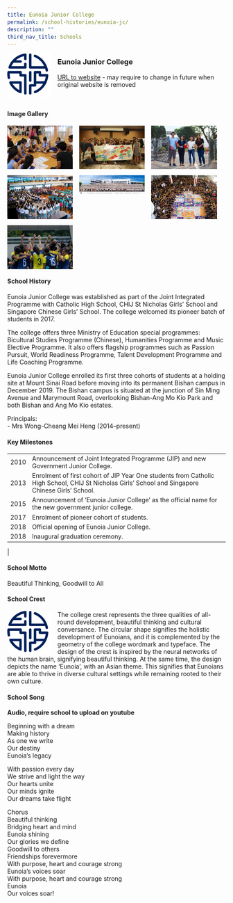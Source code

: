 ```yaml
---
title: Eunoia Junior College
permalink: /school-histories/eunoia-jc/
description: ""
third_nav_title: Schools
---
```

<img src="/images/eunoiajc1.jpg" style="width:20%;margin-right:15px;" align = "left">

### **Eunoia Junior College**
[URL to website](https://eunoiajc.moe.edu.sg/) - may require to change in future when original website is removed

<br clear="left">

#### **Image Gallery**

<p><a href="https://staging.d1yxymztqoj7qn.amplifyapp.com/images/eunoiajc2.jpg">  
<img src="/images/eunoiajc2.jpg" style="width:30%;margin-right:15px;" align = "left">
</a></p>

<p><a href="https://staging.d1yxymztqoj7qn.amplifyapp.com/images/eunoiajc3.jpg">  
<img src="/images/eunoiajc3.jpg" style="width:30%;margin-right:15px;" align = "left">
</a></p>

<p><a href="https://staging.d1yxymztqoj7qn.amplifyapp.com/images/eunoiajc4.jpg">  
<img src="/images/eunoiajc4.jpg" style="width:30%;margin-right:15px;" align = "left">
</a></p>

<br clear="left">

<p><a href="https://staging.d1yxymztqoj7qn.amplifyapp.com/images/eunoiajc5.jpg">  
<img src="/images/eunoiajc5.jpg" style="width:30%;margin-right:15px;" align = "left">
</a></p>

<p><a href="https://staging.d1yxymztqoj7qn.amplifyapp.com/images/eunoiajc6.jpg">  
<img src="/images/eunoiajc6.jpg" style="width:30%;margin-right:15px;" align = "left">
</a></p>

<p><a href="https://staging.d1yxymztqoj7qn.amplifyapp.com/images/eunoiajc7.jpg">  
<img src="/images/eunoiajc7.jpg" style="width:30%;margin-right:15px;" align = "left">
</a></p>

<br clear="left">

<p><a href="https://staging.d1yxymztqoj7qn.amplifyapp.com/images/eunoiajc8.jpg">  
<img src="/images/eunoiajc8.jpg" style="width:30%;margin-right:15px;" align = "left">
</a></p>

<br clear="left">

#### **School History**
Eunoia Junior College was established as part of the Joint Integrated Programme with Catholic High School, CHIJ St Nicholas Girls’ School and Singapore Chinese Girls’ School. The college welcomed its pioneer batch of students in 2017.

The college offers three Ministry of Education special programmes: Bicultural Studies Programme (Chinese), Humanities Programme and Music Elective Programme. It also offers flagship programmes such as Passion Pursuit, World Readiness Programme, Talent Development Programme and Life Coaching Programme.

Eunoia Junior College enrolled its first three cohorts of students at a holding site at Mount Sinai Road before moving into its permanent Bishan campus in December 2019. The Bishan campus is situated at the junction of Sin Ming Avenue and Marymount Road, overlooking Bishan-Ang Mo Kio Park and both Bishan and Ang Mo Kio estates.

Principals:<br>
\- Mrs Wong-Cheang Mei Heng (2014–present)

#### **Key Milestones**

|  |  |
|:---:|---|
| 2010 | Announcement of Joint Integrated Programme (JIP) and new Government Junior College. |
| 2013 | Enrolment of first cohort of JIP Year One students from Catholic High School, CHIJ St Nicholas Girls’ School and Singapore Chinese Girls’ School. |
| 2015 | Announcement of ‘Eunoia Junior College’ as the official name for the new government junior college. |
| 2017 | Enrolment of pioneer cohort of students. |
| 2018 | Official opening of Eunoia Junior College. |
| 2018 | Inaugural graduation ceremony. |
|

#### **School Motto**
Beautiful Thinking, Goodwill to All

#### **School Crest**
<img src="/images/eunoiajc1.jpg" style="width:20%;margin-right:15px;" align = "left">

The college crest represents the three qualities of all-round development, beautiful thinking and cultural conversance. The circular shape signifies the holistic development of Eunoians, and it is complemented by the geometry of the college wordmark and typeface. The design of the crest is inspired by the neural networks of the human brain, signifying beautiful thinking. At the same time, the design depicts the name ‘Eunoia’, with an Asian theme. This signifies that Eunoians are able to thrive in diverse cultural settings while remaining rooted to their own culture.

#### **School Song**
**Audio, require school to upload on youtube**

Beginning with a dream<br>
Making history<br>
As one we write<br>
Our destiny<br>
Eunoia’s legacy

With passion every day<br>
We strive and light the way<br>
Our hearts unite<br>
Our minds ignite<br>
Our dreams take flight

Chorus<br>
Beautiful thinking<br>
Bridging heart and mind<br>
Eunoia shining<br>
Our glories we define<br>
Goodwill to others<br>
Friendships forevermore<br>
With purpose, heart and courage strong<br>
Eunoia’s voices soar<br>
With purpose, heart and courage strong<br>
Eunoia<br>
Our voices soar!